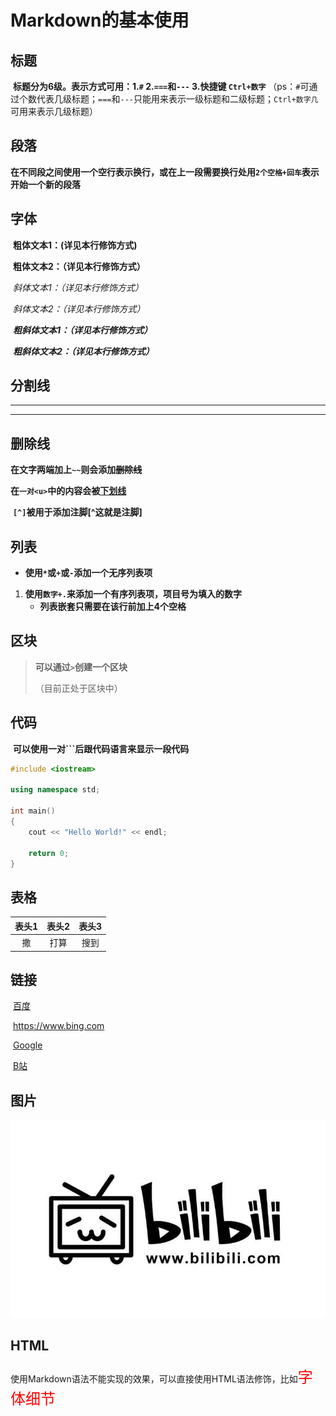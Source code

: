 # Markdown的基本使用

## 标题

​	**标题分为6级。表示方式可用：1.`#`	2.`===`和`---`	3.快捷键 `Ctrl+数字`**	（ps：`#`可通过个数代表几级标题；`===`和`---`只能用来表示一级标题和二级标题；`Ctrl+数字几`可用来表示几级标题）  

## 段落

​	**在不同段之间使用一个空行表示换行，或在上一段需要换行处用`2个空格+回车`表示开始一个新的段落**

## 字体

​	**粗体文本1：(详见本行修饰方式)**  

​	__粗体文本2：（详见本行修饰方式）__    

​	*斜体文本1：（详见本行修饰方式）*

​	_斜体文本2：（详见本行修饰方式）_  

​	***粗斜体文本1：（详见本行修饰方式）***  

​	___粗斜体文本2：（详见本行修饰方式）___  

## 分割线

***

---

## 删除线

​	**在文字两端加上`~~`则会添加~~删除线~~**

​	**在``一对<u>``中的内容会被<u>下划线</u>**

​	**``[^]``被用于添加注脚[^这就是注脚]**

## 列表

 * __使用`*`或`+`或`-`添加一个无序列表项__

1. __使用`数字+.`来添加一个有序列表项，项目号为填入的数字__
   * **列表嵌套只需要在该行前加上4个空格**

## 区块

> **可以通过`>`创建一个区块**
>
> （目前正处于区块中）

## 代码

​	**可以使用一对```后跟代码语言来显示一段代码**

```cpp
#include <iostream>

using namespace std;

int main()
{
    cout << "Hello World!" << endl;
    
    return 0;
}
```

## 表格

| 表头1 | 表头2 | 表头3 |
| :---: | :---: | :---: |
|  撒   | 打算  | 搜到  |





## 链接

​	[百度](https://www.baidu.com/)

​	<https://www.bing.com>

​	[Google](https://www.google.cn)

​	[B站][B站]

[B站]:https://www.bilibili.com/

## 图片

![img](imageset/u=4093972339,1881511761&fm=253&fmt=auto&app=138&f=JPEG.jpeg)



## HTML

​	使用Markdown语法不能实现的效果，可以直接使用HTML语法修饰，比如<font color=red size=5 face="楷体">字体细节</font>